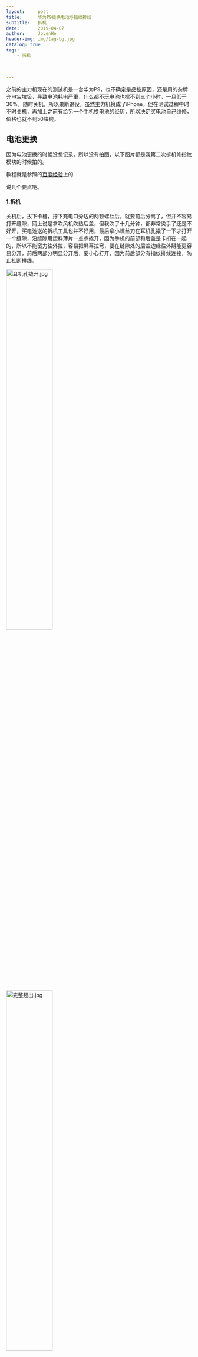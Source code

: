 ```yaml
---
layout:     post
title:      华为P9更换电池与指纹排线
subtitle:   拆机
date:       2019-04-07
author:     JovenHe
header-img: img/tag-bg.jpg
catalog: true
tags:
    - 拆机
    


---
```


之前的主力机现在的测试机是一台华为P9，也不确定是品控原因，还是用的杂牌充电宝垃圾，导致电池耗电严重，什么都不玩电池也撑不到三个小时，一旦低于30%，随时关机，所以果断退役。虽然主力机换成了iPhone，但在测试过程中时不时关机，再加上之前有给另一个手机换电池的经历，所以决定买电池自己维修，价格也就不到50块钱。

## 电池更换

因为电池更换的时候没想记录，所以没有拍图，以下图片都是我第二次拆机修指纹模块的时候拍的。

教程就是参照的[百度经验](https://jingyan.baidu.com/article/fcb5aff769b1efedaa4a711f.html)上的

说几个要点吧。

#### 1.拆机

关机后，拔下卡槽，拧下充电口旁边的两颗螺丝后，就要前后分离了，但并不容易打开缝隙，网上说是拿吹风机吹热后盖，但我吹了十几分钟，都非常烫手了还是不好开，买电池送的拆机工具也并不好用，最后拿小螺丝刀在耳机孔撬了一下才打开一个缝隙，沿缝隙用塑料薄片一点点撬开，因为手机的前部和后盖是卡扣在一起的，所以不能蛮力往外拉，容易把屏幕拉弯，要在缝隙处的后盖边缘往外掰能更容易分开，前后两部分明显分开后，要小心打开，因为前后部分有指纹排线连接，防止扯断排线。

<img src="https://i.loli.net/2019/04/10/5cadb7ca2ee4e.jpg" alt="耳机孔撬开.jpg" title="耳机孔撬开.jpg" width="50%"/>

<img src="https://i.loli.net/2019/04/10/5cadb7ca31f5e.jpg" alt="完整翘出.jpg" title="完整翘出.jpg" width="50%"/>

<img src="https://i.loli.net/2019/04/10/5cadb7ca59e3d.jpg" alt="打开后.jpg" title="打开后.jpg" width="50%"/>



#### 2.取下废电池

按照教程把指纹的排线卡扣打开，电池的连接线全部拆开，然后取出电池

电池部分使用背面胶紧紧粘合在一起了，所以需要用吹风机吹一会儿，然后用拨片挖下电池来。实在粘得太紧，直接蛮力掰开，即使电池稍微破损也没什么大碍。

### 3.更换电池

把新电池放好后，扣好排线，拧上螺丝，安装还是比较容易的。

## 指纹模块更换

指纹模块更换就是因为在上一次更换电池时不小心把指纹排线弄断了。开机后设置中都没有指纹选项了。但我之后的项目中要用到指纹功能，只能买一个给换上了，价格也就十块钱。

<img src="https://i.loli.net/2019/04/10/5cadba900064a.jpg" alt="指纹模块.jpg" title="指纹模块.jpg" width="60%"/>

和上一步一样，先打开手机后盖，按教程操作即可

<img src="https://i.loli.net/2019/04/10/5cadb9191b950.jpg" alt="坏了的指纹模块.jpg" title="坏了的指纹模块.jpg" width="80%"/>

可以看到指纹模块的排线断了，把手机前部分上的排线卡扣摘下来，然后就是要拆后盖上的指纹感应部分了

<img src="https://i.loli.net/2019/04/10/5cadbb9d7df87.jpg" alt="指纹感应贴片.jpg" title="指纹感应贴片.jpg" width="50%"/>

之前从后盖看还以为这个感应贴片是和后盖一体的，收到卖家的指纹模块后，才知道并不是一体，只是被紧紧粘在一起的，用吹风机吹后盖吹烫一段时间，然后使用小螺丝刀的刀柄顶部对着上图这个凹槽用力一按，就能把贴片按下来。

然后就是把买的指纹模块按原样安装上，当然如果有胶能把感应贴片重新粘好是最好了，没有的话也并不太妨碍。

至此彻底修好手机。

## 千万注意

- 一定要先关机，取出卡槽
- 在一个开阔的地方进行操作，防止拧下的螺丝找不到了
- 指纹模块排线一定要小心操作，防止手抖弄断，还是原装的好用。
